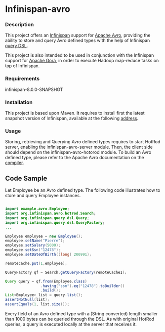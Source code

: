 # Infinispan-avro

### Description 
This project offers an [Infinispan](http://infinspan.org) support for [Apache Avro](https://avro.apache.org/), providing the ability to store and query Avro defined types with the help of Infinispan [query DSL](http://infinispan.org/docs/7.2.x/user_guide/user_guide.html#_infinispan_s_query_dsl).

This project is also intended to be used in conjunction with the Infinispan support for [Apache Gora](https://github.com/leads-project/gora-infinispan), in order to execute Hadoop map-reduce tasks on top of Infinispan.

### Requirements
infinispan-8.0.0-SNAPSHOT

### Installation 
This project is based upon Maven. It requires to install first the latest snapshot version of Infinispan, available at the following [address](https://github.com/infinispan/infinispan).

### Usage
Storing, retrieving and Querying Avro defined types requires to start HotRod server, enabling the infinispan-avro-server module. Then, the client side should depend on the infinispan-avro-hotorod module. To build an Avro defined type, please refer to the Apache Avro documentation on the [compiler](https://avro.apache.org/docs/1.7.7/gettingstartedjava.html). 

## Code Sample
Let Employee be an Avro defined type. The following code illustrates how to store and query Employee instances.

```java

import example.avro.Employee;
import org.infinispan.avro.hotrod.Search;
import org.infinispan.query.dsl.Query;
import org.infinispan.query.dsl.QueryFactory;
...

Employee employee = new Employee();
employee.setName("Pierre");
employee.setSalary(5000);
employee.setSsn("12478");
employee.setDateOfBirth((long) 200991);

remotecache.put(1,employee);

QueryFactory qf = Search.getQueryFactory(remoteCache1);

Query query = qf.from(Employee.class)
                .having("ssn").eq("12478").toBuilder()
                .build();
List<Employee> list = query.list();
assertNotNull(list);
assertEquals(1, list.size());

```

Every field of an Avro defined type with a (String converted) length smaller than 1000 bytes can be queried through the DSL. As with original HotRod queries, a query is executed locally at the server that receives it. 

